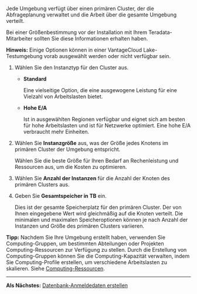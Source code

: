 Jede Umgebung verfügt über einen primären Cluster, der die Abfrageplanung verwaltet und die Arbeit über die gesamte Umgebung verteilt.

Bei einer Größenbestimmung vor der Installation mit Ihrem Teradata-Mitarbeiter sollten Sie diese Informationen erhalten haben.

**Hinweis:** Einige Optionen können in einer VantageCloud Lake-Testumgebung vorab ausgewählt werden oder nicht verfügbar sein.

1.  Wählen Sie den Instanztyp für den Cluster aus.

    -   **Standard**

        Eine vielseitige Option, die eine ausgewogene Leistung für eine Vielzahl von Arbeitslasten bietet.

    -   **Hohe E/A**

        Ist in ausgewählten Regionen verfügbar und eignet sich am besten für hohe Arbeitslasten und ist für Netzwerke optimiert. Eine hohe E/A verbraucht mehr Einheiten.

2.  Wählen Sie **Instanzgröße** aus, was der Größe jedes Knotens im primären Cluster der Umgebung entspricht.

    Wählen Sie die beste Größe für Ihren Bedarf an Rechenleistung und Ressourcen aus, um die Kosten zu optimieren.

3.  Wählen Sie **Anzahl der Instanzen** für die Anzahl der Knoten des primären Clusters aus.

4.  Geben Sie **Gesamtspeicher in TB** ein.

    Dies ist der gesamte Speicherplatz für den primären Cluster. Der von Ihnen eingegebene Wert wird gleichmäßig auf die Knoten verteilt. Die minimalen und maximalen Speicheroptionen können je nach Anzahl der Instanzen und Größe des primären Clusters variieren.

**Tipp:** Nachdem Sie Ihre Umgebung erstellt haben, verwenden Sie Computing-Gruppen, um bestimmten Abteilungen oder Projekten Computing-Ressourcen zur Verfügung zu stellen. Durch die Erstellung von Computing-Gruppen können Sie die Computing-Kapazität verwalten, indem Sie Computing-Profile erstellen, um verschiedene Arbeitslasten zu skalieren. Siehe [Computing-Ressourcen](nmr1658424425362.md).

------------------------------------------------------------------------

**Als Nächstes:** [Datenbank-Anmeldedaten erstellen](czl1721069081260.md)
